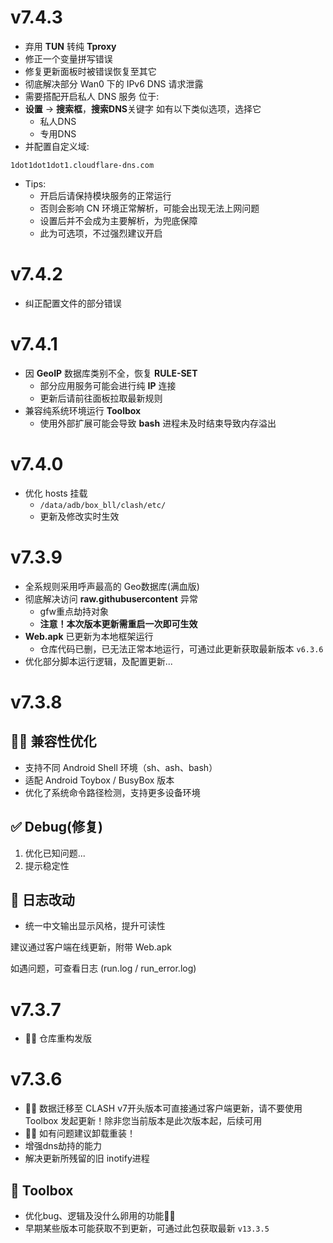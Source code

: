 # v7.4.3
- 弃用 **TUN** 转纯 **Tproxy**
- 修正一个变量拼写错误
- 修复更新面板时被错误恢复至其它
- 彻底解决部分 Wan0 下的 IPv6 DNS 请求泄露
- 需要搭配开启私人 DNS 服务 位于: 
- **设置** → **搜索框**，**搜索DNS**关键字 如有以下类似选项，选择它
  - 私人DNS
  - 专用DNS
- 并配置自定义域: 
```text
1dot1dot1dot1.cloudflare-dns.com
```
- Tips: 
   - 开启后请保持模块服务的正常运行
   - 否则会影响 CN 环境正常解析，可能会出现无法上网问题
   - 设置后并不会成为主要解析，为兜底保障
   - 此为可选项，不过强烈建议开启

# v7.4.2
- 纠正配置文件的部分错误

# v7.4.1
- 因 **GeoIP** 数据库类别不全，恢复 **RULE-SET**
   - 部分应用服务可能会进行纯 **IP** 连接
   - 更新后请前往面板拉取最新规则
- 兼容纯系统环境运行 **Toolbox** 
   - 使用外部扩展可能会导致 **bash** 进程未及时结束导致内存溢出

# v7.4.0
- 优化 hosts 挂载
   - ``/data/adb/box_bll/clash/etc/``
   - 更新及修改实时生效

# v7.3.9
- 全系规则采用呼声最高的 Geo数据库(满血版)
- 彻底解决访问 **raw.githubusercontent** 异常
   - gfw重点劫持对象
   - **注意！本次版本更新需重启一次即可生效**
- **Web.apk** 已更新为本地框架运行
   - 仓库代码已删，已无法正常本地运行，可通过此更新获取最新版本 `v6.3.6`
- 优化部分脚本运行逻辑，及配置更新...

# v7.3.8
## 👨‍🔧 兼容性优化
- 支持不同 Android Shell 环境（sh、ash、bash）
- 适配 Android Toybox / BusyBox 版本
- 优化了系统命令路径检测，支持更多设备环境

## ✅ Debug(修复)
1. 优化已知问题...
2. 提示稳定性

## 📝 日志改动
- 统一中文输出显示风格，提升可读性

建议通过客户端在线更新，附带 Web.apk  

如遇问题，可查看日志 (run.log / run_error.log)

# v7.3.7
- 👨‍🔧 仓库重构发版

# v7.3.6
- 🙋‍♂️ 数据迁移至 CLASH v7开头版本可直接通过客户端更新，请不要使用 Toolbox 发起更新！除非您当前版本是此次版本起，后续可用
- 👨‍🔧 如有问题建议卸载重装！
- 增强dns劫持的能力
- 解决更新所残留的旧 inotify进程

## 🧰 Toolbox

- 优化bug、逻辑及没什么卵用的功能🤷‍♂️
- 早期某些版本可能获取不到更新，可通过此包获取最新 `v13.3.5`
